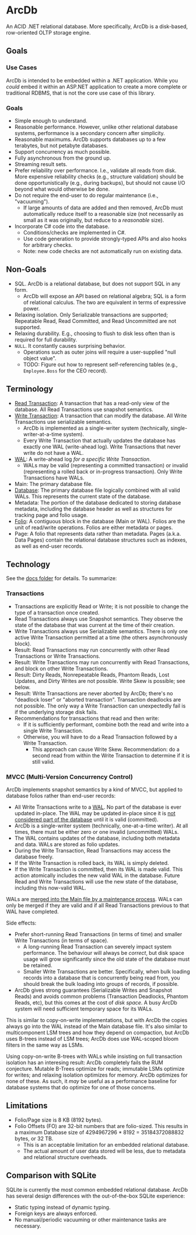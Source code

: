 # ArcDb

An ACID .NET relational database. More specifically, ArcDb is a disk-based, row-oriented OLTP storage engine.

## Goals

### Use Cases

ArcDb is intended to be embedded within a .NET application. While you *could* embed it within an ASP.NET application to create a more complete or traditional RDBMS, that is not the core use case of this library.

### Goals

- Simple enough to understand.
- Reasonable performance. However, unlike other relational database systems, performance is a secondary concern after simplicity.
- Reasonable maximums. ArcDb supports databases up to a few terabytes, but not petabyte databases.
- Support concurrency as much possible.
- Fully asynchronous from the ground up.
- Streaming result sets.
- Prefer reliability over performance. I.e., validate all reads from disk. More expensive reliability checks (e.g., structure validation) should be done opportunistically (e.g., during backups), but should not cause I/O beyond what would otherwise be done.
- Do not require the end-user to do regular maintenance (i.e., "vacuuming").
  - If large amounts of data are added and then removed, ArcDb must automatically reduce itself to a reasonable size (not necessarily as small as it was originally, but reduce to a *reasonable* size).
- Incorporate C# code into the database.
  - Conditions/checks are implemented in C#.
  - Use code generation to provide strongly-typed APIs and also hooks for arbitrary checks.
  - Note: new code checks are not automatically run on existing data.

## Non-Goals

- SQL. ArcDb is a relational database, but does not support SQL in any form.
  - ArcDb will expose an API based on relational algebra; SQL is a form of relational calculus. The two are equivalent in terms of expressive power.
- Relaxing isolation. Only Serializable transactions are supported; Repeatable Read, Read Committed, and Read Uncommitted are not supported.
- Relaxing durability. E.g., choosing to flush to disk less often than is required for full durability.
- `NULL`. It constantly causes surprising behavior.
  - Operations such as outer joins will require a user-supplied "null object value".
  - TODO: Figure out how to represent self-referencing tables (e.g., `Employee.Boss` for the CEO record).

## Terminology

- [Read Transaction](./doc/storage-engine/transactions.md#read-transactions): A transaction that has a read-only view of the database. All Read Transactions use snapshot semantics.
- [Write Transaction](./doc/storage-engine/transactions.md#write-transactions): A transaction that can modify the database. All Write Transactions use serializable semantics.
  - ArcDb is implemented as a single-writer system (technically, single-writer-at-a-time system).
  - Every Write Transaction that actually updates the database has exactly one WAL (write-ahead log). Write Transactions that never write do not have a WAL.
- [WAL](./doc/storage-engine/file-formats/wal.md): A write-ahead log *for a specific Write Transaction*.
  - WALs may be valid (representing a committed transaction) or invalid (representing a rolled back or in-progress transaction). Only Write Transactions have WALs.
- Main: The primary database file.
- [Database](./doc/storage-engine/file-formats/database.md): The primary database file logically combined with all valid WALs. This represents the current state of the database.
- Metadata: The portion of the database dedicated to storing database metadata, including the database header as well as structures for tracking page and folio usage.
- [Folio](./doc/storage-engine/file-formats/folios.md): A contiguous block in the database (Main or WAL). Folios are the unit of read/write operations. Folios are either metadata or pages.
- Page: A folio that represents data rather than metadata. Pages (a.k.a. Data Pages) contain the relational database structures such as indexes, as well as end-user records.

## Technology

See the [docs folder](./doc/) for details. To summarize:

### Transactions

- Transactions are explicitly Read or Write; it is not possible to change the type of a transaction once created.
- Read Transactions always use Snapshot semantics. They observe the state of the database that was current at the time of their creation.
- Write Transactions always use Serializable semantics. There is only one active Write Transaction permitted at a time (the others asynchronously block).
- Result: Read Transactions may run concurrently with other Read Transactions or Write Transactions.
- Result: Write Transactions may run concurrently with Read Transactions, and block on other Write Transactions.
- Result: Dirty Reads, Nonrepeatable Reads, Phantom Reads, Lost Updates, and Dirty Writes are not possible. Write Skew is possible; see below.
- Result: Write Transactions are never aborted by ArcDb; there's no "deadlock loser" or "aborted transaction". Transaction deadlocks are not possible. The only way a Write Transaction can unexpectedly fail is if the underlying storage disk fails.
- Recommendations for transactions that read and then write:
  - If it is sufficiently performant, combine both the read and write into a single Write Transaction.
  - Otherwise, you will have to do a Read Transaction followed by a Write Transaction.
    - This approach can cause Write Skew. Recommendation: do a second read from within the Write Transaction to determine if it is still valid.

### MVCC (Multi-Version Concurrency Control)

ArcDb implements snapshot semantics by a kind of MVCC, but applied to database folios rather than end-user records:

- All Write Transactions write to a [WAL](./doc/storage-engine/file-formats/wal.md). No part of the database is ever updated in-place. The WAL may be updated in-place since it is [not considered part of the database](./doc/storage-engine/file-formats/database.md) until it is valid (committed).
- ArcDb is a single-writer system (technically, one-at-a-time writer). At all times, there must be either zero or one invalid (uncommitted) WALs.
- The WAL contains updates of the database, including both metadata and data. WALs are stored as folio updates.
- During the Write Transaction, Read Transactions may access the database freely.
- If the Write Transaction is rolled back, its WAL is simply deleted.
- If the Write Transaction is committed, then its WAL is made valid. This action atomically includes the new valid WAL in the database. Future Read and Write Transactions will use the new state of the database, including this now-valid WAL.

WALs are [merged into the Main file by a maintenance process](./doc/storage-engine/lazy-writer.md). WALs can only be merged if they are valid and if all Read Transactions previous to that WAL have completed.

Side effects:
- Prefer short-running Read Transactions (in terms of time) and smaller Write Transactions (in terms of space).
  - A long-running Read Transaction can severely impact system performance. The behaviour will always be *correct*, but disk space usage will grow significantly since the old state of the database must be retained.
  - Smaller Write Transactions are better. Specifically, when bulk loading records into a database that is concurrently being read from, you should break the bulk loading into groups of records, if possible.
- ArcDb gives strong guarantees (Serializable Writes and Snapshot Reads) and avoids common problems (Transaction Deadlocks, Phantom Reads, etc), but this comes at the cost of *disk space*. A busy ArcDb system will need sufficient temporary space for its WALs.

This is similar to copy-on-write implementations, but with ArcDb the copies always go into the WAL instead of the Main database file. It's also similar to multicomponent LSM trees and how they depend on compaction, but ArcDb uses B-trees instead of LSM trees; ArcDb does use WAL-scoped bloom filters in the same way as LSMs.

Using copy-on-write B-trees with WALs while insisting on full transaction isolation has an interesing result: ArcDb completely fails the RUM conjecture. Mutable B-Trees optimize for reads; immutable LSMs optimize for writes; and relaxing isolation optimizes for memory. ArcDb optimizes for none of these. As such, it *may* be useful as a performance baseline for database systems that do optimize for one of those concerns.

## Limitations

- Folio/Page size is 8 KB (8192 bytes).
- Folio Offsets (FO) are 32-bit numbers that are folio-sized. This results in a maximum Database size of 4294967296 * 8192 = 35184372088832 bytes, or 32 TB.
  - This is an acceptable limitation for an embedded relational database.
  - The actual amount of user data stored will be less, due to metadata and relational structure overheads.

## Comparison with SQLite

SQLite is currently the most common embedded relational database. ArcDb has several design differences with the out-of-the-box SQLite experience:

- Static typing instead of dynamic typing.
- Foreign keys are always enforced.
- No manual/periodic vacuuming or other maintenance tasks are necessary.
